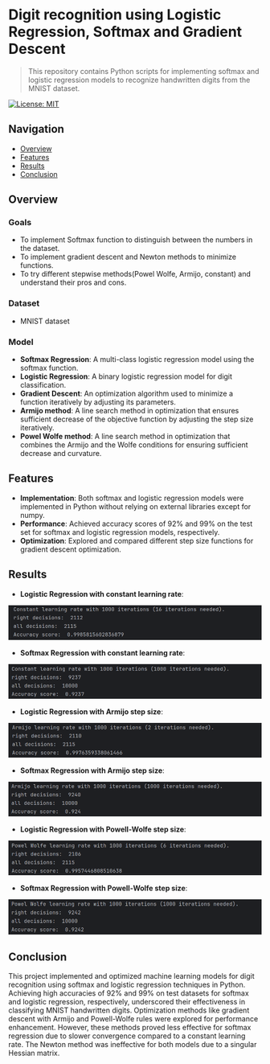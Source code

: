 # Digit recognition using Logistic Regression, Softmax and Gradient Descent
> This repository contains Python scripts for implementing softmax and logistic regression models to recognize handwritten digits from the MNIST dataset.
> 

[![License: MIT](https://img.shields.io/badge/License-MIT-yellow.svg)](https://opensource.org/licenses/MIT)

## Navigation

- [Overview](#overview)
- [Features](#Features)
- [Results](#Results)
- [Conclusion](#Conclusion)

## Overview

### Goals

- To implement Softmax function to distinguish between the numbers in the dataset.
- To implement gradient descent and Newton methods to minimize functions.
- To try different stepwise methods(Powel Wolfe, Armijo, constant) and understand their pros and cons.

### Dataset 

- MNIST dataset

### Model

- **Softmax Regression**: A multi-class logistic regression model using the softmax function.
- **Logistic Regression**: A binary logistic regression model for digit classification.
- **Gradient Descent**: An optimization algorithm used to minimize a function iteratively by adjusting its parameters.
- **Armijo method**: A line search method in optimization that ensures sufficient decrease of the objective function by adjusting the step size iteratively.
- **Powel Wolfe method**: A line search method in optimization that combines the Armijo and the Wolfe conditions for ensuring sufficient decrease and curvature.

## Features

- **Implementation**: Both softmax and logistic regression models were implemented in Python without relying on external libraries except for numpy.
- **Performance**: Achieved accuracy scores of 92% and 99% on the test set for softmax and logistic regression models, respectively.
- **Optimization**: Explored and compared different step size functions for gradient descent optimization.

## Results

- **Logistic Regression with constant learning rate**:
  
![constant_lreg]
- **Softmax Regression with constant learning rate**:
  
![constant_softmax]
- **Logistic Regression with Armijo step size**:
  
![armijo_lreg]
- **Softmax Regression with Armijo step size**:
  
![armijo_softmax]
- **Logistic Regression with Powell-Wolfe step size**:
  
![powell_wolfe_lreg]
- **Softmax Regression with Powell-Wolfe step size**:
  
![powell_wolfe_softmax]

## Conclusion

This project implemented and optimized machine learning models for digit recognition using softmax and logistic regression techniques in Python. Achieving high accuracies of 92% and 99% on test datasets for softmax and logistic regression, respectively, underscored their effectiveness in classifying MNIST handwritten digits. Optimization methods like gradient descent with Armijo and Powell-Wolfe rules were explored for performance enhancement. However, these methods proved less effective for softmax regression due to slower convergence compared to a constant learning rate. The Newton method was ineffective for both models due to a singular Hessian matrix.


[constant_lreg]: results/constant_logistic_regression.png
[constant_softmax]: results/constant_softmax.png
[armijo_lreg]: results/armijo_logistic_regression.png
[armijo_softmax]: results/armijo_softmax.png
[powell_wolfe_lreg]: results/powell_wolfe_logistic_regression.png
[powell_wolfe_softmax]: results/powell_wolfe_softmax.png
